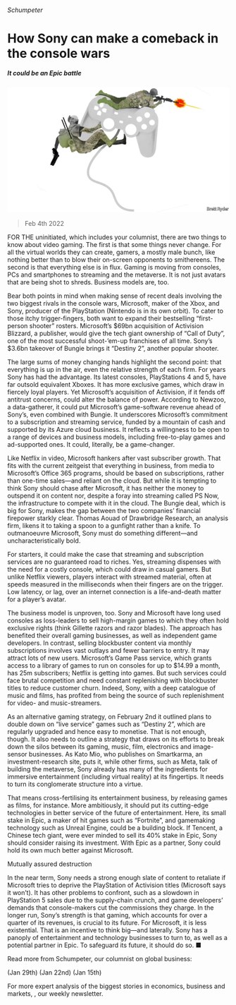 ###### Schumpeter

# How Sony can make a comeback in the console wars 

##### It could be an Epic battle 

![image](images/20220205_WBD000_0.jpg) 

> Feb 4th 2022 

FOR THE uninitiated, which includes your columnist, there are two things to know about video gaming. The first is that some things never change. For all the virtual worlds they can create, gamers, a mostly male bunch, like nothing better than to blow their on-screen opponents to smithereens. The second is that everything else is in flux. Gaming is moving from consoles, PCs and smartphones to streaming and the metaverse. It is not just avatars that are being shot to shreds. Business models are, too.

Bear both points in mind when making sense of recent deals involving the two biggest rivals in the console wars, Microsoft, maker of the Xbox, and Sony, producer of the PlayStation (Nintendo is in its own orbit). To cater to those itchy trigger-fingers, both want to expand their bestselling “first-person shooter” rosters. Microsoft’s $69bn acquisition of Activision Blizzard, a publisher, would give the tech giant ownership of “Call of Duty”, one of the most successful shoot-’em-up franchises of all time. Sony’s $3.6bn takeover of Bungie brings it “Destiny 2”, another popular shooter.


The large sums of money changing hands highlight the second point: that everything is up in the air, even the relative strength of each firm. For years Sony has had the advantage. Its latest consoles, PlayStations 4 and 5, have far outsold equivalent Xboxes. It has more exclusive games, which draw in fiercely loyal players. Yet Microsoft’s acquisition of Activision, if it fends off antitrust concerns, could alter the balance of power. According to Newzoo, a data-gatherer, it could put Microsoft’s game-software revenue ahead of Sony’s, even combined with Bungie. It underscores Microsoft’s commitment to a subscription and streaming service, funded by a mountain of cash and supported by its Azure cloud business. It reflects a willingness to be open to a range of devices and business models, including free-to-play games and ad-supported ones. It could, literally, be a game-changer.

Like Netflix in video, Microsoft hankers after vast subscriber growth. That fits with the current zeitgeist that everything in business, from media to Microsoft’s Office 365 programs, should be based on subscriptions, rather than one-time sales—and reliant on the cloud. But while it is tempting to think Sony should chase after Microsoft, it has neither the money to outspend it on content nor, despite a foray into streaming called PS Now, the infrastructure to compete with it in the cloud. The Bungie deal, which is big for Sony, makes the gap between the two companies’ financial firepower starkly clear. Thomas Aouad of Drawbridge Research, an analysis firm, likens it to taking a spoon to a gunfight rather than a knife. To outmanoeuvre Microsoft, Sony must do something different—and uncharacteristically bold.

For starters, it could make the case that streaming and subscription services are no guaranteed road to riches. Yes, streaming dispenses with the need for a costly console, which could draw in casual gamers. But unlike Netflix viewers, players interact with streamed material, often at speeds measured in the milliseconds when their fingers are on the trigger. Low latency, or lag, over an internet connection is a life-and-death matter for a player’s avatar.

The business model is unproven, too. Sony and Microsoft have long used consoles as loss-leaders to sell high-margin games to which they often hold exclusive rights (think Gillette razors and razor blades). The approach has benefited their overall gaming businesses, as well as independent game developers. In contrast, selling blockbuster content via monthly subscriptions involves vast outlays and fewer barriers to entry. It may attract lots of new users. Microsoft’s Game Pass service, which grants access to a library of games to run on consoles for up to $14.99 a month, has 25m subscribers; Netflix is getting into games. But such services could face brutal competition and need constant replenishing with blockbuster titles to reduce customer churn. Indeed, Sony, with a deep catalogue of music and films, has profited from being the source of such replenishment for video- and music-streamers.

As an alternative gaming strategy, on February 2nd it outlined plans to double down on “live service” games such as “Destiny 2”, which are regularly upgraded and hence easy to monetise. That is not enough, though. It also needs to outline a strategy that draws on its efforts to break down the silos between its gaming, music, film, electronics and image-sensor businesses. As Kato Mio, who publishes on Smartkarma, an investment-research site, puts it, while other firms, such as Meta, talk of building the metaverse, Sony already has many of the ingredients for immersive entertainment (including virtual reality) at its fingertips. It needs to turn its conglomerate structure into a virtue.

That means cross-fertilising its entertainment business, by releasing games as films, for instance. More ambitiously, it should put its cutting-edge technologies in better service of the future of entertainment. Here, its small stake in Epic, a maker of hit games such as “Fortnite”, and gamemaking technology such as Unreal Engine, could be a building block. If Tencent, a Chinese tech giant, were ever minded to sell its 40% stake in Epic, Sony should consider raising its investment. With Epic as a partner, Sony could hold its own much better against Microsoft.

Mutually assured destruction

In the near term, Sony needs a strong enough slate of content to retaliate if Microsoft tries to deprive the PlayStation of Activision titles (Microsoft says it won’t). It has other problems to confront, such as a slowdown in PlayStation 5 sales due to the supply-chain crunch, and game developers’ demands that console-makers cut the commissions they charge. In the longer run, Sony’s strength is that gaming, which accounts for over a quarter of its revenues, is crucial to its future. For Microsoft, it is less existential. That is an incentive to think big—and laterally. Sony has a panoply of entertainment and technology businesses to turn to, as well as a potential partner in Epic. To safeguard its future, it should do so. ■

Read more from Schumpeter, our columnist on global business:

 (Jan 29th) (Jan 22nd) (Jan 15th)

For more expert analysis of the biggest stories in economics, business and markets, , our weekly newsletter.

